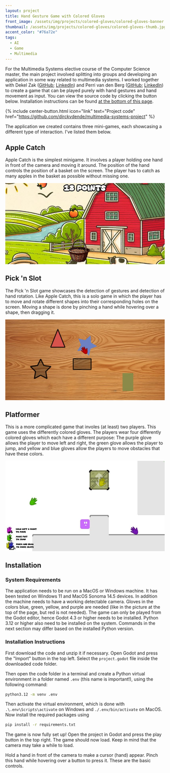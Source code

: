 ```yaml
---
layout: project
title: Hand Gesture Game with Colored Gloves
front_image: /assets/img/projects/colored-gloves/colored-gloves-banner.jpg
thumbnail: /assets/img/projects/colored-gloves/colored-gloves-thumb.jpg
accent_color: "#76a72e"
tags:
  - AI
  - Game
  - Multimedia
---
```


For the Multimedia Systems elective course of the Computer Science master, the main project involved splitting into groups and developing an application in some way related to multimedia systems. I worked together with Dekel Zak ([GitHub](https://github.com/dekelzeldov); [LinkedIn](https://www.linkedin.com/in/dekelzeldov/)) and Perri van den Berg ([GitHub](https://github.com/PerrivandenBerg); [LinkedIn](https://www.linkedin.com/in/perrivandenberg/)) to create a game that can be played purely with hand gestures and hand movement as input. You can view the source code by clicking the button below. Installation instructions can be found [at the bottom of this page](#installation).

{% include center-button.html icon="link" text="Project code" href="https://github.com/dirckvdende/multimedia-systems-project" %}

The application we created contains three mini-games, each showcasing a different type of interaction. I've listed them below.

## Apple Catch

Apple Catch is the simplest minigame. It involves a player holding one hand in front of the camera and moving it around. The position of the hand controls the position of a basket on the screen. The player has to catch as many apples in the basket as possible without missing one.

![Apple Catch game screenshot](/assets/img/projects/colored-gloves/apple-catch.jpg)

## Pick 'n Slot

The Pick 'n Slot game showcases the detection of gestures and detection of hand rotation. Like Apple Catch, this is a solo game in which the player has to move and rotate different shapes into their corresponding holes on the screen. Moving a shape is done by pinching a hand while hovering over a shape, then dragging it.

![Apple Catch game screenshot](/assets/img/projects/colored-gloves/pick-n-slot.jpg)

## Platformer

This is a more complicated game that involes (at least) two players. This game uses the differently colored gloves. The players wear four differently colored gloves which each have a different purpose: The purple glove allows the player to move left and right, the green glove allows the player to jump, and yellow and blue gloves allow the players to move obstacles that have these colors.

![Apple Catch game screenshot](/assets/img/projects/colored-gloves/platformer.jpg)

## Installation

### System Requirements

The application needs to be run on a MacOS or Windows machine. It has been tested on Windows 11 and MacOS Sonoma 14.5 devices. In addition the machine needs to have a working detectable camera. Gloves in the colors blue, green, yellow, and purple are needed (like in the picture at the top of the page, but red is not needed). The game can only be played from the Godot editor, hence Godot 4.3 or higher needs to be installed. Python 3.12 or higher also need to be installed on the system. Commands in the next section may differ based on the installed Python version.

### Installation Instructions

First download the code and unzip it if necessary. Open Godot and press the "Import" button in the top left. Select the `project.godot` file inside the downloaded code folder.

Then open the code folder in a terminal and create a Python virtual environment in a folder named `.env` (this name is important!), using the following command:

```bash
python3.12 -m venv .env
```

Then activate the virtual environment, which is done with `.\.env\Scripts\activate` on Windows and `./.env/bin/activate` on MacOS. Now install the required packages using

```bash
pip install -r requirements.txt
```

The game is now fully set up! Open the project in Godot and press the play button in the top right. The game should now load. Keep in mind that the camera may take a while to load.

Hold a hand in front of the camera to make a cursor (hand) appear. Pinch this hand while hovering over a button to press it. These are the basic controls.